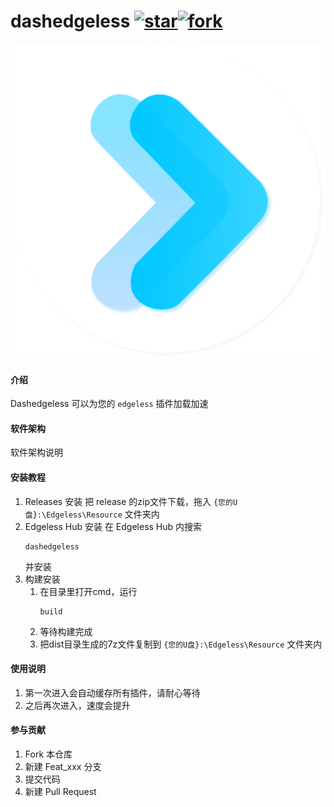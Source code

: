 # dashedgeless <a href='https://gitee.com/cxy_kevin/dashedgeless/stargazers'><img src='https://gitee.com/cxy_kevin/dashedgeless/badge/star.svg?theme=dark' alt='star'></img></a><a href='https://gitee.com/cxy_kevin/dashedgeless/members'><img src='https://gitee.com/cxy_kevin/dashedgeless/badge/fork.svg?theme=white' alt='fork'></img></a>
![输入图片说明](dashedgeless.png)

#### 介绍
Dashedgeless 可以为您的 `edgeless` 插件加载加速
 
#### 软件架构
软件架构说明


#### 安装教程

1. Releases 安装
    把 release 的zip文件下载，拖入 `{您的U盘}:\Edgeless\Resource` 文件夹内
2. Edgeless Hub 安装
    在 Edgeless Hub 内搜索 
    ```
    dashedgeless
    ```
    并安装
3. 构建安装
    1. 在目录里打开cmd，运行
        ``` command
        build
        ```
    2. 等待构建完成
    3. 把dist目录生成的7z文件复制到 `{您的U盘}:\Edgeless\Resource` 文件夹内

#### 使用说明

1. 第一次进入会自动缓存所有插件，请耐心等待
2. 之后再次进入，速度会提升


#### 参与贡献

1.  Fork 本仓库
2.  新建 Feat_xxx 分支
3.  提交代码
4.  新建 Pull Request
